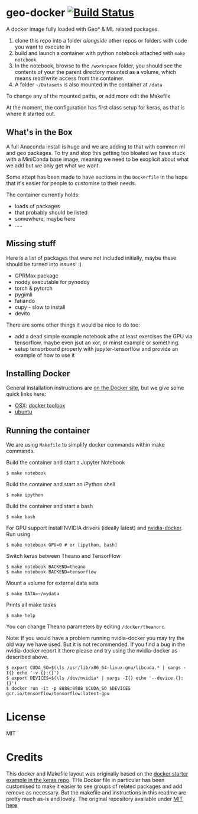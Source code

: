 # geo-docker [![Build Status](https://travis-ci.org/JesperDramsch/geo-docker.svg?branch=master)](https://travis-ci.org/JesperDramsch/geo-docker)
A docker image fully loaded with Geo* & ML related packages.

 1. clone this repo into a folder *alongside* other repos or folders with code you want to execute in
 1. build and launch a container with python notebook attached with `make notebook`.
 1. In the notebook, browse to the `/workspace` folder, you should see the contents of your the parent directory mounted as a volume, which means read/write access from the container.
 1. A folder `~/Datasets` is also mounted in the container at `/data`

To change any of the mounted paths, or add more edit the Makefile

At the moment, the configuration has first class setup for keras, as that is where it started out.

## What's in the Box
A full Anaconda install is huge and we are adding to that with common ml and geo packages. To try and stop this getting too bloated we have stuck with a MiniConda base image, meaning we need to be exoplicit about what we add but we only get what we want.

Some attept has been made to have sections in the `Dockerfile` in the hope that it's easier for people to customise to their needs.

The container currently holds:
 - loads of packages
 - that probably should be listed
 - somewhere, maybe here
 - .....

## Missing stuff
Here is a list of packages that were not included initially, maybe these should be turned into issues! :)
 - GPRMax package
 - noddy executable for pynoddy
 - torch & pytorch
 - pygimli
 - fatiando
 - cupy - slow to install
 - devito

There are some other things it would be nice to do too:

 - add a dead simple example notebook athe at least exercises the GPU via tensorflow, maybe even jsut an xor, or minst example or something.
 - setup tensorboard properly with jupyter-tensorflow and provide an example of how to use it

## Installing Docker

General installation instructions are
[on the Docker site](https://docs.docker.com/installation/), but we give some
quick links here:

* [OSX](https://docs.docker.com/installation/mac/): [docker toolbox](https://www.docker.com/toolbox)
* [ubuntu](https://docs.docker.com/installation/ubuntulinux/)

## Running the container

We are using `Makefile` to simplify docker commands within make commands.

Build the container and start a Jupyter Notebook

    $ make notebook

Build the container and start an iPython shell

    $ make ipython

Build the container and start a bash

    $ make bash

For GPU support install NVIDIA drivers (ideally latest) and
[nvidia-docker](https://github.com/NVIDIA/nvidia-docker). Run using

    $ make notebook GPU=0 # or [ipython, bash]

Switch keras between Theano and TensorFlow

    $ make notebook BACKEND=theano
    $ make notebook BACKEND=tensorflow

Mount a volume for external data sets

    $ make DATA=~/mydata

Prints all make tasks

    $ make help

You can change Theano parameters by editing `/docker/theanorc`.

Note: If you would have a problem running nvidia-docker you may try the old way
we have used. But it is not recommended. If you find a bug in the nvidia-docker report
it there please and try using the nvidia-docker as described above.

    $ export CUDA_SO=$(\ls /usr/lib/x86_64-linux-gnu/libcuda.* | xargs -I{} echo '-v {}:{}')
    $ export DEVICES=$(\ls /dev/nvidia* | xargs -I{} echo '--device {}:{}')
    $ docker run -it -p 8888:8888 $CUDA_SO $DEVICES gcr.io/tensorflow/tensorflow:latest-gpu

# License
MIT

# Credits
This docker and Makefile layout was originally based on the [docker starter example in the keras repo](https://github.com/keras-team/keras/tree/master/docker). THe Docker file in particular has been customised to make it easier to see groups of related packages and add remove as necessary. But the makefile and instructions in this readme are pretty much as-is and lovely. The original repository available under [MIT here](https://github.com/keras-team/keras/blob/master/LICENSE)